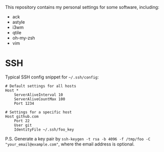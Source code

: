 This repository contains my personal settings for some software, including:

- ack
- astyle
- i3wm
- qtile
- oh-my-zsh
- vim

# SSH

Typical SSH config snippet for `~/.ssh/config`:

    # Default settings for all hosts
    Host *
        ServerAliveInterval 10
        ServerAliveCountMax 100
        Port 1234

    # Settings for a specific host
    Host github.com
        Port 22
        User git
        IdentityFile ~/.ssh/foo_key

P.S. Generate a key pair by `ssh-keygen -t rsa -b 4096 -f /tmp/foo -C "your_email@example.com"`, where the email address is optional.
